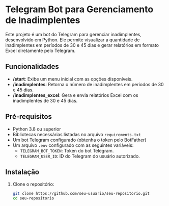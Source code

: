 # Telegram Bot para Gerenciamento de Inadimplentes

Este projeto é um bot do Telegram para gerenciar inadimplentes, desenvolvido em Python. Ele permite visualizar a quantidade de inadimplentes em períodos de 30 e 45 dias e gerar relatórios em formato Excel diretamente pelo Telegram.

## Funcionalidades

- **/start**: Exibe um menu inicial com as opções disponíveis.
- **/inadimplentes**: Retorna o número de inadimplentes em períodos de 30 e 45 dias.
- **/inadimplentes_excel**: Gera e envia relatórios Excel com os inadimplentes de 30 e 45 dias.

## Pré-requisitos

- Python 3.8 ou superior
- Bibliotecas necessárias listadas no arquivo `requirements.txt`
- Um bot Telegram configurado (obtenha o token pelo BotFather)
- Um arquivo `.env` configurado com as seguintes variáveis:
  - `TELEGRAM_BOT_TOKEN`: Token do bot Telegram.
  - `TELEGRAM_USER_ID`: ID do Telegram do usuário autorizado.

## Instalação

1. Clone o repositório:
   ```bash
   git clone https://github.com/seu-usuario/seu-repositorio.git
   cd seu-repositorio
